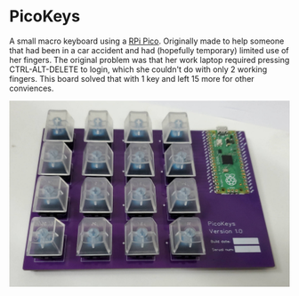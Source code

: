 PicoKeys
========

A small macro keyboard using a [RPi Pico](https://www.raspberrypi.com/products/raspberry-pi-pico/). Originally made to help someone that had been in a car accident and had (hopefully temporary) limited use of her fingers. The original problem was that her work laptop required pressing CTRL-ALT-DELETE to login, which she couldn't do with only 2 working fingers. This board solved that with 1 key and left 15 more for other conviences.

![Photo of assembled v1.0 board](./photo-v1.0.jpg)
